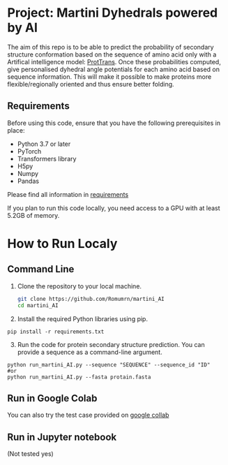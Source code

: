 # Project: Martini Dyhedrals powered by AI


The aim of this repo is to be able to predict the probability of secondary structure conformation based on the sequence of amino acid only with a Artifical intelligence model: [ProtTrans](https://github.com/agemagician/ProtTrans). Once these probabilities computed, give personalised dyhedral angle potentials for each amino acid based on sequence information. This will make it possible to make proteins more flexible/regionally oriented and thus ensure better folding. 

## Requirements


Before using this code, ensure that you have the following prerequisites in place:

- Python 3.7 or later
-  PyTorch
-   Transformers library
-   H5py
-   Numpy
-   Pandas

Please find all information in [requirements](./requirements.txt)

If you plan to run this code locally, you need access to a GPU with at least 5.2GB of memory.

# How to Run Localy

## Command Line
1. Clone the repository to your local machine.

   ```bash
   git clone https://github.com/Romumrn/martini_AI
   cd martini_AI
   ```
2. Install the required Python libraries using pip.

```
pip install -r requirements.txt
```

3. Run the code for protein secondary structure prediction. You can provide a sequence as a command-line argument.

```
python run_martini_AI.py --sequence "SEQUENCE" --sequence_id "ID"
#or
python run_martini_AI.py --fasta protain.fasta
```


## Run in Google Colab

You can also try the test case provided on [google collab](https://colab.research.google.com/drive/1Vo4T-fBKBtFwa6Vj04NCtF9t8uQkA05V)

## Run in Jupyter notebook 
(Not tested yes)

